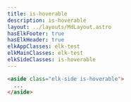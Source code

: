 ```yaml
---
title: is-hoverable
description: is-hoverable
layout: ../layouts/MdLayout.astro
hasElkFooter: true
hasElkHeader: true
elkAppClasses: elk-test
elkMainClasses: elk-test
elkSideClasses: is-hoverable
---
```



```html
<aside class="elk-side is-hoverable">
  ...
</aside>
```
